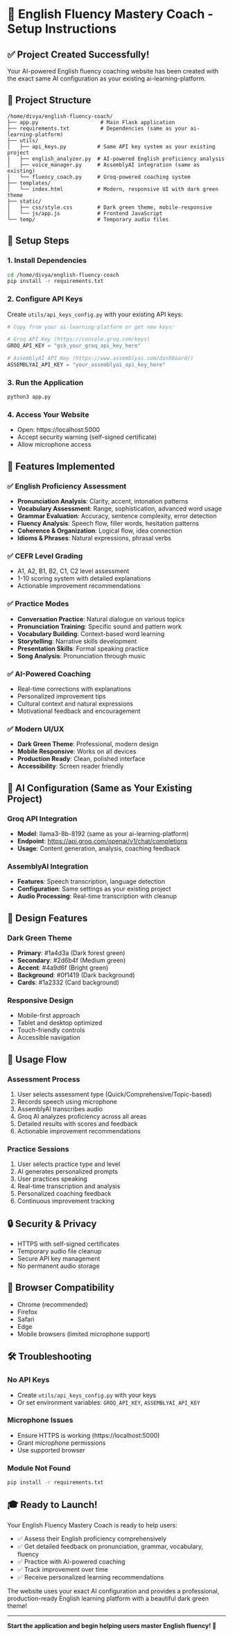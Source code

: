 # 🎤 English Fluency Mastery Coach - Setup Instructions

## ✅ Project Created Successfully!

Your AI-powered English fluency coaching website has been created with the exact same AI configuration as your existing ai-learning-platform.

## 📁 Project Structure
```
/home/divya/english-fluency-coach/
├── app.py                    # Main Flask application
├── requirements.txt          # Dependencies (same as your ai-learning-platform)
├── utils/
│   ├── api_keys.py          # Same API key system as your existing project
│   ├── english_analyzer.py  # AI-powered English proficiency analysis
│   ├── voice_manager.py     # AssemblyAI integration (same as existing)
│   └── fluency_coach.py     # Groq-powered coaching system
├── templates/
│   └── index.html           # Modern, responsive UI with dark green theme
├── static/
│   ├── css/style.css        # Dark green theme, mobile-responsive
│   └── js/app.js            # Frontend JavaScript
└── temp/                    # Temporary audio files
```

## 🔧 Setup Steps

### 1. Install Dependencies
```bash
cd /home/divya/english-fluency-coach
pip install -r requirements.txt
```

### 2. Configure API Keys
Create `utils/api_keys_config.py` with your existing API keys:

```python
# Copy from your ai-learning-platform or get new keys:

# Groq API Key (https://console.groq.com/keys)
GROQ_API_KEY = "gsk_your_groq_api_key_here"

# AssemblyAI API Key (https://www.assemblyai.com/dashboard/)
ASSEMBLYAI_API_KEY = "your_assemblyai_api_key_here"
```

### 3. Run the Application
```bash
python3 app.py
```

### 4. Access Your Website
- Open: https://localhost:5000
- Accept security warning (self-signed certificate)
- Allow microphone access

## 🎯 Features Implemented

### ✅ English Proficiency Assessment
- **Pronunciation Analysis**: Clarity, accent, intonation patterns
- **Vocabulary Assessment**: Range, sophistication, advanced word usage
- **Grammar Evaluation**: Accuracy, sentence complexity, error detection
- **Fluency Analysis**: Speech flow, filler words, hesitation patterns
- **Coherence & Organization**: Logical flow, idea connection
- **Idioms & Phrases**: Natural expressions, phrasal verbs

### ✅ CEFR Level Grading
- A1, A2, B1, B2, C1, C2 level assessment
- 1-10 scoring system with detailed explanations
- Actionable improvement recommendations

### ✅ Practice Modes
- **Conversation Practice**: Natural dialogue on various topics
- **Pronunciation Training**: Specific sound and pattern work
- **Vocabulary Building**: Context-based word learning
- **Storytelling**: Narrative skills development
- **Presentation Skills**: Formal speaking practice
- **Song Analysis**: Pronunciation through music

### ✅ AI-Powered Coaching
- Real-time corrections with explanations
- Personalized improvement tips
- Cultural context and natural expressions
- Motivational feedback and encouragement

### ✅ Modern UI/UX
- **Dark Green Theme**: Professional, modern design
- **Mobile Responsive**: Works on all devices
- **Production Ready**: Clean, polished interface
- **Accessibility**: Screen reader friendly

## 🤖 AI Configuration (Same as Your Existing Project)

### Groq API Integration
- **Model**: llama3-8b-8192 (same as your ai-learning-platform)
- **Endpoint**: https://api.groq.com/openai/v1/chat/completions
- **Usage**: Content generation, analysis, coaching feedback

### AssemblyAI Integration
- **Features**: Speech transcription, language detection
- **Configuration**: Same settings as your existing project
- **Audio Processing**: Real-time transcription with cleanup

## 🎨 Design Features

### Dark Green Theme
- **Primary**: #1a4d3a (Dark forest green)
- **Secondary**: #2d6b4f (Medium green)
- **Accent**: #4a9d6f (Bright green)
- **Background**: #0f1419 (Dark background)
- **Cards**: #1a2332 (Card background)

### Responsive Design
- Mobile-first approach
- Tablet and desktop optimized
- Touch-friendly controls
- Accessible navigation

## 🚀 Usage Flow

### Assessment Process
1. User selects assessment type (Quick/Comprehensive/Topic-based)
2. Records speech using microphone
3. AssemblyAI transcribes audio
4. Groq AI analyzes proficiency across all areas
5. Detailed results with scores and feedback
6. Actionable improvement recommendations

### Practice Sessions
1. User selects practice type and level
2. AI generates personalized prompts
3. User practices speaking
4. Real-time transcription and analysis
5. Personalized coaching feedback
6. Continuous improvement tracking

## 🔒 Security & Privacy
- HTTPS with self-signed certificates
- Temporary audio file cleanup
- Secure API key management
- No permanent audio storage

## 📱 Browser Compatibility
- Chrome (recommended)
- Firefox
- Safari
- Edge
- Mobile browsers (limited microphone support)

## 🛠️ Troubleshooting

### No API Keys
- Create `utils/api_keys_config.py` with your keys
- Or set environment variables: `GROQ_API_KEY`, `ASSEMBLYAI_API_KEY`

### Microphone Issues
- Ensure HTTPS is working (https://localhost:5000)
- Grant microphone permissions
- Use supported browser

### Module Not Found
```bash
pip install -r requirements.txt
```

## 🎓 Ready to Launch!

Your English Fluency Mastery Coach is ready to help users:
- ✅ Assess their English proficiency comprehensively
- ✅ Get detailed feedback on pronunciation, grammar, vocabulary, fluency
- ✅ Practice with AI-powered coaching
- ✅ Track improvement over time
- ✅ Receive personalized learning recommendations

The website uses your exact AI configuration and provides a professional, production-ready English learning platform with a beautiful dark green theme!

---

**Start the application and begin helping users master English fluency! 🎤**
